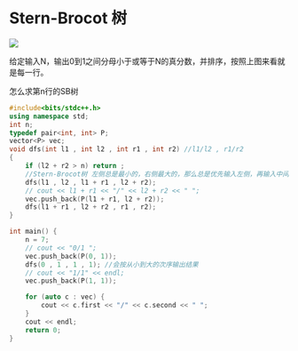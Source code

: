 # Stern-Brocot 树

![](C:\Users\hp\Desktop\Three_missing_one\图论\img\20190802152013505.png)

给定输入N，输出0到1之间分母小于或等于N的真分数，并排序，按照上图来看就是每一行。

怎么求第n行的SB树

```cpp
#include<bits/stdc++.h>
using namespace std;
int n;
typedef pair<int, int> P;
vector<P> vec;
void dfs(int l1 , int l2 , int r1 , int r2) //l1/l2 , r1/r2
{
	if (l2 + r2 > n) return ;
	//Stern-Brocot树 左侧总是最小的，右侧最大的，那么总是优先输入左侧，再输入中间的，最后输入右侧的数
	dfs(l1 , l2 , l1 + r1 , l2 + r2);
	// cout << l1 + r1 << "/" << l2 + r2 << " ";
	vec.push_back(P(l1 + r1, l2 + r2));
	dfs(l1 + r1 , l2 + r2 , r1 , r2);
}

int main() {
	n = 7;
	// cout << "0/1 ";
	vec.push_back(P(0, 1));
	dfs(0 , 1 , 1 , 1); //会按从小到大的次序输出结果
	// cout << "1/1" << endl;
	vec.push_back(P(1, 1));

	for (auto c : vec) {
		cout << c.first << "/" << c.second << " ";
	}
	cout << endl;
	return 0;
}
```

